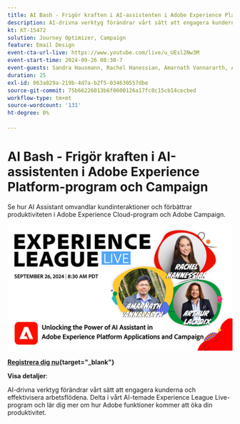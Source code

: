 ```yaml
---
title: AI Bash - Frigör kraften i AI-assistenten i Adobe Experience Platform-program och Campaign
description: AI-drivna verktyg förändrar vårt sätt att engagera kunderna och effektivisera arbetsflödena. Delta i vårt AI-temade Experience League Live-webbinarium för att hålla jämna steg med utvecklingen och lär dig hur Adobe funktioner kommer att öka din produktivitet. 
kt: KT-15472
solution: Journey Optimizer, Campaign
feature: Email Design
event-cta-url-live: https://www.youtube.com/live/u_UEsl2Nw3M
event-start-time: 2024-09-26 08:30-7
event-guests: Sandra Hausmann, Rachel Hanessian, Amarnath Vannararth, Arthur Lacroix
duration: 25
exl-id: 063a829a-219b-4d7a-b2f5-034630557dbe
source-git-commit: 75b66226013b6f0600126a17fc0c15cb14cecbed
workflow-type: tm+mt
source-wordcount: '131'
ht-degree: 0%

---
```


# AI Bash - Frigör kraften i AI-assistenten i Adobe Experience Platform-program och Campaign

Se hur AI Assistant omvandlar kundinteraktioner och förbättrar produktiviteten i Adobe Experience Cloud-program och Adobe Campaign. 

[![ExL LIVE 26 september 2024](/help/experience-league-live/episodes/assets/WebBanner-09-26-2024.png)](https://www.youtube.com/watch?v=J48CNmcV7wc)

**[Registrera dig nu](https://engage.adobe.com/ExpLeagueLive-240926.html){target="_blank"}**

**Visa detaljer**:

AI-drivna verktyg förändrar vårt sätt att engagera kunderna och effektivisera arbetsflödena. Delta i vårt AI-temade Experience League Live-program och lär dig mer om hur Adobe funktioner kommer att öka din produktivitet.
